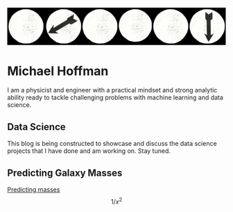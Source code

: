 <head>
    <script type="text/javascript"
            src="http://cdn.mathjax.org/mathjax/latest/MathJax.js?config=TeX-AMS-MML_HTMLorMML">
    </script>
</head>

![](spins.png)

# Michael Hoffman

I am a physicist and engineer with a practical mindset and strong analytic ability ready to tackle challenging problems with machine learning and data science. 

## Data Science

This blog is being constructed to showcase and discuss the data science projects that I have done and am working on. Stay tuned.

## Predicting Galaxy Masses
[Predicting masses](https://michael-hoffman.github.io/DG_SPS) $$ 1/x^2 $$
